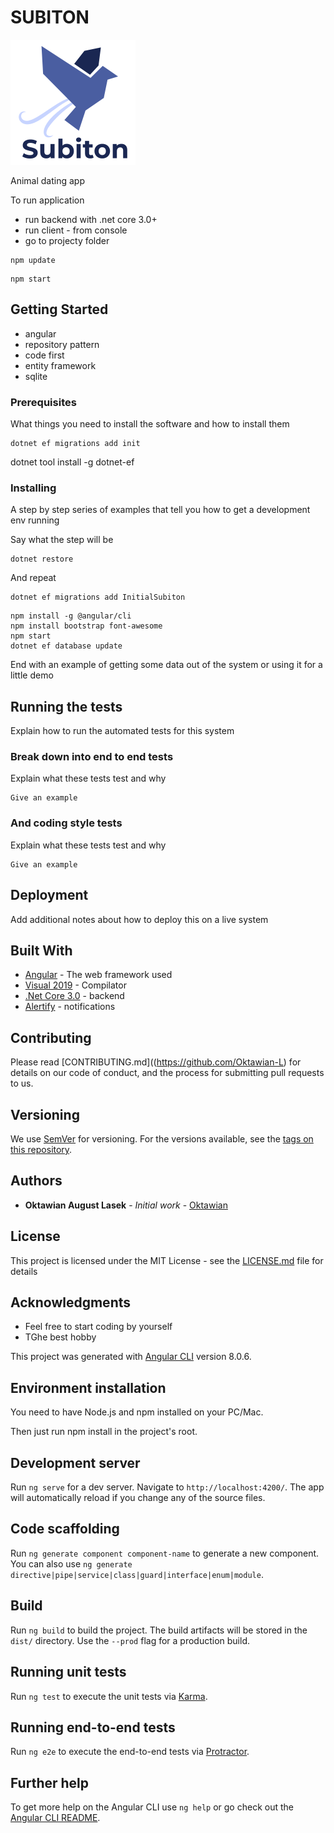 # SUBITON

![Logo](https://github.com/Oktawian-L/Subiton/blob/master/SubitonAPI/Resources/first_logo.png "Optional title")


Animal dating app

To run application 
* run backend with .net core 3.0+
* run client - from console
* go to projecty folder
```
npm update
```
```
npm start
```
## Getting Started

* angular
* repository pattern
* code first
* entity framework
* sqlite

### Prerequisites


What things you need to install the software and how to install them

```
dotnet ef migrations add init
```
dotnet tool install -g dotnet-ef
### Installing

A step by step series of examples that tell you how to get a development env running

Say what the step will be

```
dotnet restore
```

And repeat

```
dotnet ef migrations add InitialSubiton
```

```
npm install -g @angular/cli
npm install bootstrap font-awesome
npm start
dotnet ef database update
```

End with an example of getting some data out of the system or using it for a little demo

## Running the tests

Explain how to run the automated tests for this system

### Break down into end to end tests

Explain what these tests test and why

```
Give an example
```

### And coding style tests

Explain what these tests test and why

```
Give an example
```

## Deployment

Add additional notes about how to deploy this on a live system

## Built With

* [Angular](http://www.dropwizard.io/1.0.2/docs/) - The web framework used
* [Visual 2019](https://maven.apache.org/) - Compilator
* [.Net Core 3.0](https://rmicrosoft.com) - backend
* [Alertify](https://alertifyjs.com/) - notifications

## Contributing

Please read [CONTRIBUTING.md]((https://github.com/Oktawian-L) for details on our code of conduct, and the process for submitting pull requests to us.

## Versioning

We use [SemVer](http://semver.org/) for versioning. For the versions available, see the [tags on this repository](https://github.com/your/project/tags). 

## Authors

* **Oktawian August Lasek** - *Initial work* - [Oktawian](https://github.com/Oktawian-L)

## License

This project is licensed under the MIT License - see the [LICENSE.md](LICENSE.md) file for details

## Acknowledgments

* Feel free to start coding by yourself
* TGhe best hobby

This project was generated with [Angular CLI](https://github.com/angular/angular-cli) version 8.0.6.

## Environment installation
You need to have Node.js and npm installed on your PC/Mac.

Then just run npm install in the project's root.

## Development server

Run `ng serve` for a dev server. Navigate to `http://localhost:4200/`. The app will automatically reload if you change any of the source files.

## Code scaffolding

Run `ng generate component component-name` to generate a new component. You can also use `ng generate directive|pipe|service|class|guard|interface|enum|module`.

## Build

Run `ng build` to build the project. The build artifacts will be stored in the `dist/` directory. Use the `--prod` flag for a production build.

## Running unit tests

Run `ng test` to execute the unit tests via [Karma](https://karma-runner.github.io).

## Running end-to-end tests

Run `ng e2e` to execute the end-to-end tests via [Protractor](http://www.protractortest.org/).

## Further help

To get more help on the Angular CLI use `ng help` or go check out the [Angular CLI README](https://github.com/angular/angular-cli/blob/master/README.md).
